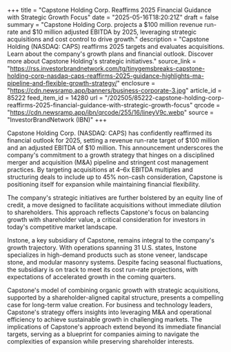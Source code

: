 +++
title = "Capstone Holding Corp. Reaffirms 2025 Financial Guidance with Strategic Growth Focus"
date = "2025-05-16T18:20:21Z"
draft = false
summary = "Capstone Holding Corp. projects a $100 million revenue run-rate and $10 million adjusted EBITDA by 2025, leveraging strategic acquisitions and cost control to drive growth."
description = "Capstone Holding (NASDAQ: CAPS) reaffirms 2025 targets and evaluates acquisitions. Learn about the company's growth plans and financial outlook. Discover more about Capstone Holding's strategic initiatives."
source_link = "https://rss.investorbrandnetwork.com/tg/tinygemsbreaks-capstone-holding-corp-nasdaq-caps-reaffirms-2025-guidance-highlights-ma-pipeline-and-flexible-growth-strategy/"
enclosure = "https://cdn.newsramp.app/banners/business-corporate-3.jpg"
article_id = 85222
feed_item_id = 14280
url = "/202505/85222-capstone-holding-corp-reaffirms-2025-financial-guidance-with-strategic-growth-focus"
qrcode = "https://cdn.newsramp.app/ibn/qrcode/255/16/lineyV9c.webp"
source = "InvestorBrandNetwork (IBN)"
+++

<p>Capstone Holding Corp. (NASDAQ: CAPS) has confidently reaffirmed its financial outlook for 2025, setting a revenue run-rate target of $100 million and an adjusted EBITDA of $10 million. This announcement underscores the company's commitment to a growth strategy that hinges on a disciplined merger and acquisition (M&A) pipeline and stringent cost management practices. By targeting acquisitions at 4–6x EBITDA multiples and structuring deals to include up to 45% non-cash consideration, Capstone is positioning itself for expansion while maintaining financial flexibility.</p><p>The company's strategic initiatives are further bolstered by an equity line of credit, a move designed to facilitate acquisitions without immediate dilution to shareholders. This approach reflects Capstone's focus on balancing growth with shareholder value, a critical consideration for investors in today's competitive market landscape.</p><p>Instone, a key subsidiary of Capstone, remains integral to the company's growth trajectory. With operations spanning 31 U.S. states, Instone specializes in high-demand products such as stone veneer, landscape stone, and modular masonry systems. Despite facing seasonal fluctuations, the subsidiary is on track to meet its cost run-rate projections, with expectations of accelerated growth in the coming quarters.</p><p>Capstone's model of combining organic growth with strategic acquisitions, supported by a shareholder-aligned capital structure, presents a compelling case for long-term value creation. For business and technology leaders, Capstone's strategy offers insights into leveraging M&A and operational efficiency to achieve sustainable growth in challenging markets. The implications of Capstone's approach extend beyond its immediate financial targets, serving as a blueprint for companies aiming to navigate the complexities of expansion while preserving shareholder interests.</p>